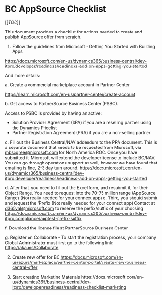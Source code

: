 # BC AppSource Checklist

[[_TOC_]]


This document provides a checklist for actions needed to create and publish AppSource offer from scratch.

1. Follow the guidelines from Microsoft - Getting You Started with Building Apps

https://docs.microsoft.com/en-us/dynamics365/business-central/dev-itpro/developer/readiness/readiness-add-on-apps-getting-you-started

And more details:

a. Create a commercial marketplace account in Partner Center 

https://learn.microsoft.com/en-us/partner-center/create-account 

b. Get access to PartnerSource Business Center (PSBC).

Access to PSBC is provided by having an active:

- Solution Provider Agreement (SPA) if you are a reselling partner using the Dynamics Pricelist
- Partner Registration Agreement (PRA) if you are a non-selling partner

c. Fill out the Business Central/NAV addendum to the PRA document. This is a separate document that needs to be requested from Microsoft, via mbsagree@microsoft.com for North America ROC.  Once you have submitted it, Microsoft will extend the developer license to include BC/NAV. You can go through operations support as well, however we have found that emailing is fine, 2-3 day turn around. 
https://docs.microsoft.com/en-us/dynamics365/business-central/dev-itpro/developer/readiness/readiness-add-on-apps-getting-you-started

d. After that, you need to fill out the Excel form, and resubmit it, for their Object Range. You need to request into the 70-75 million range (AppSource Range) (Not really needed for your connect app)
e. Third, you should submit and request the ‘Prefix (Not really needed for your connect app)
Contact at d365val@microsoft.com to reserve the prefix/suffix of your choosing
https://docs.microsoft.com/en-us/dynamics365/business-central/dev-itpro/compliance/apptest-prefix-suffix
 
f. Download the license file at PartnerSource Business Center

g. Register on Collaborate – To start the registration process, your company Global Administrator must first go to the following link:
https://aka.ms/Collaborate

2. Create new offer for BC https://docs.microsoft.com/en-us/azure/marketplace/partner-center-portal/create-new-business-central-offer

3. Start creating Marketing Materials https://docs.microsoft.com/en-us/dynamics365/business-central/dev-itpro/developer/readiness/readiness-checklist-marketing
